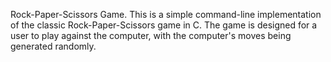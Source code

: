 Rock-Paper-Scissors Game.
This is a simple command-line implementation of the classic Rock-Paper-Scissors game in C.
The game is designed for a user to play against the computer, with the computer's moves being generated randomly.
